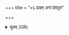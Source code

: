 +++
title = "०६ प्राहम् अगां देवपुरा"

+++
<details><summary>मूलम् (GR)</summary>

प्राहम् अगां देवपुरा  
य एवास्मि स एव सन् ।  
यो मा कश् चाभिदासति  
स प्रजापतिम् ऋच्छतु ॥
</details>